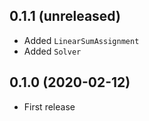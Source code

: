 ## 0.1.1 (unreleased)

- Added `LinearSumAssignment`
- Added `Solver`

## 0.1.0 (2020-02-12)

- First release
